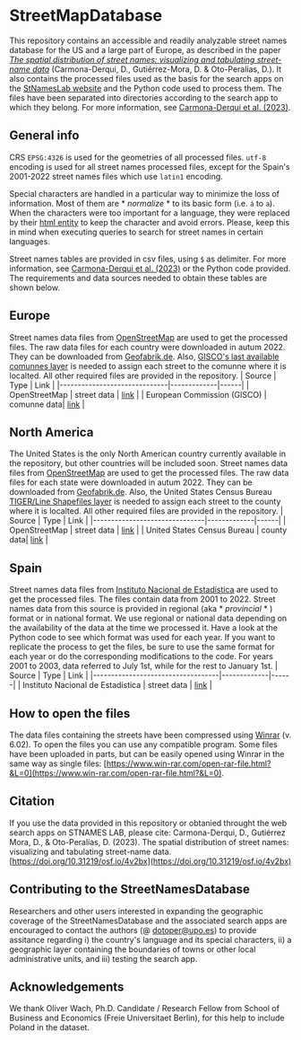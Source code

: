 # StreetMapDatabase

This repository contains an accessible and readily analyzable street names database for the US and a large part of Europe, as described in the paper [*The spatial distribution of street names: visualizing and tabulating street-name data*](https://osf.io/4v2bx/) (Carmona-Derqui, D., Gutiérrez-Mora, D. & Oto-Peralías, D.). It also contains the processed files used as the basis for the search apps on the [StNamesLab website](https://en.stnameslab.com/) and the Python code used to process them. The files have been separated into directories according to the search app to which they belong. For more information, see [Carmona-Derqui et al. (2023)](https://osf.io/4v2bx/).

## General info

CRS `EPSG:4326` is used for the geometries of all processed files. `utf-8` encoding is used for all street names processed files, except for the Spain's 2001-2022 street names files which use `latin1` encoding. 

Special characters are handled in a particular way to minimize the loss of information. Most of them are * *normalize* * to its basic form (i.e. `á` to `a`). When the characters were too important for a language, they were replaced by their [html entity](https://oinam.github.io/entities/) to keep the character and avoid errors. Please, keep this in mind when executing queries to search for street names in certain languages. 

Street names tables are provided in csv files, using `$` as delimiter. For more information, see [Carmona-Derqui et al. (2023)](https://osf.io/4v2bx/) or the Python code provided. The requirements and data sources needed to obtain these tables are shown below.

## Europe

Street names data files from [OpenStreetMap](https://www.openstreetmap.org) are used to get the processed files. The raw data files for each country were downloaded in autum 2022. They can be downloaded from [Geofabrik.de](https://download.geofabrik.de/europe.html). Also, [GISCO's last available comunnes layer](https://ec.europa.eu/eurostat/web/gisco/geodata/reference-data/administrative-units-statistical-units/communes#communes16) is needed to assign each street to the comunne where it is localted. All other required files are provided in the repository.
| Source                       | Type        | Link |
|------------------------------|-------------|------|
| OpenStreetMap                | street data | [link](https://download.geofabrik.de/europe.html) |
| European Commission (GISCO)  | comunne data| [link](https://ec.europa.eu/eurostat/web/gisco/geodata/reference-data/administrative-units-statistical-units/communes#communes16) |

## North America

The United States is the only North American country currently available in the repository, but other countries will be included soon. Street names data files from [OpenStreetMap](https://www.openstreetmap.org) are used to get the processed files. The raw data files for each state were downloaded in autum 2022. They can be downloaded from [Geofabrik.de](https://download.geofabrik.de/north-america/us.html). Also, the United States Census Bureau [TIGER/Line Shapefiles layer](https://www.census.gov/geographies/mapping-files/time-series/geo/tiger-line-file.2022.html#list-tab-BTALRXTZNDNCPWZV4F) is needed to assign each street to the county where it is localted. All other required files are provided in the repository.
| Source                        | Type        | Link |
|-------------------------------|-------------|------|
| OpenStreetMap                 | street data | [link](https://download.geofabrik.de/north-america/us.html) |
| United States Census Bureau   | county data| [link](https://www.census.gov/geographies/mapping-files/time-series/geo/tiger-line-file.2022.html#list-tab-BTALRXTZNDNCPWZV4F) |  

## Spain

Street names data files from [Instituto Nacional de Estadística](https://www.ine.es/ss/Satellite?L=es_ES&c=Page&cid=1259952026632&p=1259952026632&pagename=ProductosYServicios%2FPYSLayout) are used to get the processed files. The files contain data from 2001 to 2022. Street names data from this source is provided in regional (aka * *provincial* * ) format or in national format. We use regional or national data depending on the availability of the data at the time we processed it. Have a look at the Python code to see which format was used for each year. If you want to replicate the process to get the files, be sure to use the same format for each year or do the corresponding modifications to the code. For years 2001 to 2003, data referred to July 1st, while for the rest to January 1st.
| Source | Type | Link |
|-----------------------------------|-------------|------|
| Instituto Nacional de Estadística | street data | [link](https://www.ine.es/ss/Satellite?L=es_ES&c=Page&cid=1259952026632&p=1259952026632&pagename=ProductosYServicios%2FPYSLayout) |

## How to open the files

The data files containing the streets have been compressed using [Winrar](https://www.win-rar.com) (v. 6.02). To open the files you can use any compatible program. Some files have been uploaded in parts, but can be easily opened using Winrar in the same way as single files: [https://www.win-rar.com/open-rar-file.html?&L=0](https://www.win-rar.com/open-rar-file.html?&L=0).

## Citation
If you use the data provided in this repository or obtanied throught the web search apps on STNAMES LAB, please cite:
Carmona-Derqui, D., Gutiérrez Mora, D., & Oto-Peralías, D. (2023). The spatial distribution of street names: visualizing and tabulating street-name data. [https://doi.org/10.31219/osf.io/4v2bx](https://doi.org/10.31219/osf.io/4v2bx)

## Contributing to the StreetNamesDatabase
Researchers and other users interested in expanding the geographic coverage of the StreetNamesDatabase and the associated search apps are encouraged to contact the authors (@ dotoper@upo.es) to provide assitance regarding i) the country's language and its special characters, ii) a geographic layer containing the boundaries of towns or other local administrative units, and iii) testing the search app.

## Acknowledgements
We thank Oliver Wach, Ph.D. Candidate / Research Fellow from School of Business and Economics (Freie Universitaet Berlin), for this help to include Poland in the dataset.
